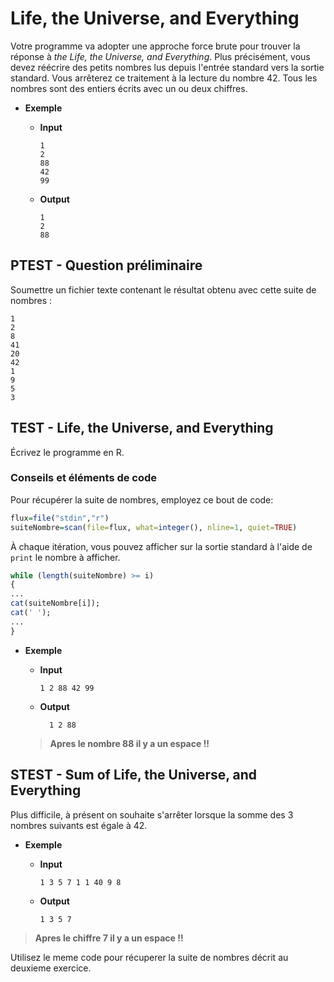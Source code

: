 # Life, the Universe, and Everything

Votre programme va adopter une approche force brute pour trouver la réponse à *the Life, the Universe, and Everything*.
Plus précisément, vous devez réécrire des petits nombres lus depuis l'entrée standard vers la sortie standard.
Vous arrêterez ce traitement à la lecture du nombre 42.
Tous les nombres sont des entiers écrits avec un ou deux chiffres.

+ **Exemple**

  + **Input**
  
    ```
    1
    2
    88
    42
    99
    ```

  + **Output**
  
    ```
    1
    2
    88
    ```

## PTEST - Question préliminaire

Soumettre un fichier texte contenant le résultat obtenu avec cette suite de nombres :
```
1
2
8
41
20
42
1
9
5
3
```


## TEST -  Life, the Universe, and Everything

Écrivez le programme en R.

### Conseils et éléments de code

Pour récupérer la suite de nombres, employez ce bout de code:
```R
flux=file("stdin","r")
suiteNombre=scan(file=flux, what=integer(), nline=1, quiet=TRUE)
```
À chaque itération, vous pouvez afficher sur la sortie standard à l'aide de `print` le nombre à afficher.
```R
while (length(suiteNombre) >= i)
{
...
cat(suiteNombre[i]);
cat(' ');
...
}
```

+ **Exemple**
  + **Input**
  
    ```
    1 2 88 42 99
    ```
  + **Output**
  
    ```
      1 2 88 
    ```
  
  > **Apres le nombre 88 il y a un espace !!**

## STEST - Sum of Life, the Universe, and Everything

Plus difficile, à présent on souhaite s'arrêter lorsque la somme des 3 nombres suivants est égale à 42.

+ **Exemple**

  + **Input**
  
    ```
    1 3 5 7 1 1 40 9 8
    ```
  
  + **Output**
  
    ```
    1 3 5 7
    ```

> **Apres le chiffre 7 il y a un espace !!**

Utilisez le meme code pour récuperer la suite de nombres décrit au deuxieme exercice.
